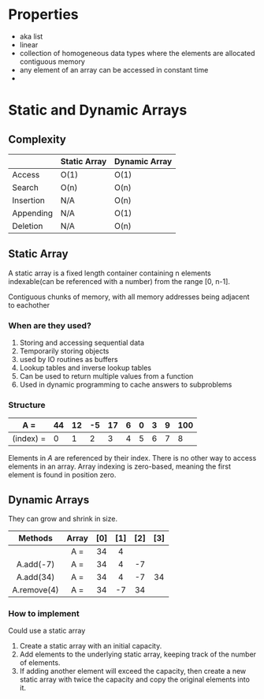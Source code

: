 # Properties
- aka list
- linear
- collection of homogeneous data types where the elements are allocated contiguous memory
- any element of an array can be accessed in constant time
- 

# Static and Dynamic Arrays

## Complexity

|           | **Static Array** | **Dynamic Array** |
|-----------|------------------|-------------------|
| Access    | O(1)             | O(1)              |
| Search    | O(n)             | O(n)              |
| Insertion | N/A              | O(n)              |
| Appending | N/A              | O(1)              |
| Deletion  | N/A              | O(n)              |

## Static Array

A static array is a fixed length container containing n elements indexable(can be referenced with a number) from the range [0, n-1].

Contiguous chunks of memory, with all memory addresses being adjacent to eachother

### When are they used?

1. Storing and accessing sequential data
2. Temporarily storing objects
3. used by IO routines as buffers
4. Lookup tables and inverse lookup tables
5. Can be used to return multiple values from a function
6. Used in dynamic programming to cache answers to subproblems

### Structure

| A =       | 44 | 12 | -5 | 17 | 6 | 0 | 3 | 9 | 100 |
|-----------|----|----|----|----|---|---|---|---|-----|
| (index) = | 0  | 1  | 2  | 3  | 4 | 5 | 6 | 7 | 8   |

Elements in *A* are referenced by their index. There is no other way to access elements in an array.  Array indexing is zero-based, meaning the first element is found in position zero.

## Dynamic Arrays

They can grow and shrink in size.

|   Methods   | Array | [0] | [1] | [2] | [3] |
|:-----------:|:-----:|:---:|:---:|:---:|:---:|
|             |  A =  |  34 |  4  |     |     |
|  A.add(-7)  |  A =  |  34 |  4  |  -7 |     |
|  A.add(34)  |  A =  |  34 |  4  |  -7 |  34 |
| A.remove(4) |  A =  |  34 |  -7 |  34 |     |

### How to implement

Could use a static array

1. Create a static array with an initial capacity.
2. Add elements to the underlying static array, keeping track of the number of elements.
3. If adding another element will exceed the capacity, then create a new static array with twice the capacity and copy the original elements into it.